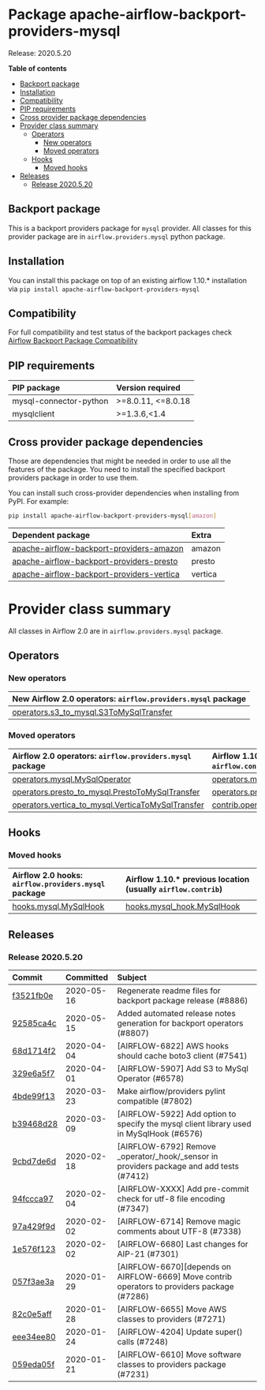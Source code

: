 <!--
 Licensed to the Apache Software Foundation (ASF) under one
 or more contributor license agreements.  See the NOTICE file
 distributed with this work for additional information
 regarding copyright ownership.  The ASF licenses this file
 to you under the Apache License, Version 2.0 (the
 "License"); you may not use this file except in compliance
 with the License.  You may obtain a copy of the License at

   http://www.apache.org/licenses/LICENSE-2.0

 Unless required by applicable law or agreed to in writing,
 software distributed under the License is distributed on an
 "AS IS" BASIS, WITHOUT WARRANTIES OR CONDITIONS OF ANY
 KIND, either express or implied.  See the License for the
 specific language governing permissions and limitations
 under the License.
 -->


# Package apache-airflow-backport-providers-mysql

Release: 2020.5.20

**Table of contents**

- [Backport package](#backport-package)
- [Installation](#installation)
- [Compatibility](#compatibility)
- [PIP requirements](#pip-requirements)
- [Cross provider package dependencies](#cross-provider-package-dependencies)
- [Provider class summary](#provider-class-summary)
    - [Operators](#operators)
        - [New operators](#new-operators)
        - [Moved operators](#moved-operators)
    - [Hooks](#hooks)
        - [Moved hooks](#moved-hooks)
- [Releases](#releases)
    - [Release 2020.5.20](#release-2020520)

## Backport package

This is a backport providers package for `mysql` provider. All classes for this provider package
are in `airflow.providers.mysql` python package.

## Installation

You can install this package on top of an existing airflow 1.10.* installation via
`pip install apache-airflow-backport-providers-mysql`

## Compatibility

For full compatibility and test status of the backport packages check
[Airflow Backport Package Compatibility](https://cwiki.apache.org/confluence/display/AIRFLOW/Backported+providers+packages+for+Airflow+1.10.*+series)

## PIP requirements

| PIP package            | Version required   |
|:-----------------------|:-------------------|
| mysql-connector-python | &gt;=8.0.11, &lt;=8.0.18 |
| mysqlclient            | &gt;=1.3.6,&lt;1.4       |

## Cross provider package dependencies

Those are dependencies that might be needed in order to use all the features of the package.
You need to install the specified backport providers package in order to use them.

You can install such cross-provider dependencies when installing from PyPI. For example:

```bash
pip install apache-airflow-backport-providers-mysql[amazon]
```

| Dependent package                                                                                                    | Extra   |
|:---------------------------------------------------------------------------------------------------------------------|:--------|
| [apache-airflow-backport-providers-amazon](https://github.com/apache/airflow/tree/master/airflow/providers/amazon)   | amazon  |
| [apache-airflow-backport-providers-presto](https://github.com/apache/airflow/tree/master/airflow/providers/presto)   | presto  |
| [apache-airflow-backport-providers-vertica](https://github.com/apache/airflow/tree/master/airflow/providers/vertica) | vertica |

# Provider class summary

All classes in Airflow 2.0 are in `airflow.providers.mysql` package.


## Operators


### New operators

| New Airflow 2.0 operators: `airflow.providers.mysql` package                                                                              |
|:------------------------------------------------------------------------------------------------------------------------------------------|
| [operators.s3_to_mysql.S3ToMySqlTransfer](https://github.com/apache/airflow/blob/master/airflow/providers/mysql/operators/s3_to_mysql.py) |



### Moved operators

| Airflow 2.0 operators: `airflow.providers.mysql` package                                                                                                 | Airflow 1.10.* previous location (usually `airflow.contrib`)                                                                                                   |
|:---------------------------------------------------------------------------------------------------------------------------------------------------------|:---------------------------------------------------------------------------------------------------------------------------------------------------------------|
| [operators.mysql.MySqlOperator](https://github.com/apache/airflow/blob/master/airflow/providers/mysql/operators/mysql.py)                                | [operators.mysql_operator.MySqlOperator](https://github.com/apache/airflow/blob/v1-10-stable/airflow/operators/mysql_operator.py)                              |
| [operators.presto_to_mysql.PrestoToMySqlTransfer](https://github.com/apache/airflow/blob/master/airflow/providers/mysql/operators/presto_to_mysql.py)    | [operators.presto_to_mysql.PrestoToMySqlTransfer](https://github.com/apache/airflow/blob/v1-10-stable/airflow/operators/presto_to_mysql.py)                    |
| [operators.vertica_to_mysql.VerticaToMySqlTransfer](https://github.com/apache/airflow/blob/master/airflow/providers/mysql/operators/vertica_to_mysql.py) | [contrib.operators.vertica_to_mysql.VerticaToMySqlTransfer](https://github.com/apache/airflow/blob/v1-10-stable/airflow/contrib/operators/vertica_to_mysql.py) |





## Hooks



### Moved hooks

| Airflow 2.0 hooks: `airflow.providers.mysql` package                                                          | Airflow 1.10.* previous location (usually `airflow.contrib`)                                                  |
|:--------------------------------------------------------------------------------------------------------------|:--------------------------------------------------------------------------------------------------------------|
| [hooks.mysql.MySqlHook](https://github.com/apache/airflow/blob/master/airflow/providers/mysql/hooks/mysql.py) | [hooks.mysql_hook.MySqlHook](https://github.com/apache/airflow/blob/v1-10-stable/airflow/hooks/mysql_hook.py) |






## Releases

### Release 2020.5.20

| Commit                                                                                         | Committed   | Subject                                                                                     |
|:-----------------------------------------------------------------------------------------------|:------------|:--------------------------------------------------------------------------------------------|
| [f3521fb0e](https://github.com/apache/airflow/commit/f3521fb0e36733d8bd356123e56a453fd37a6dca) | 2020-05-16  | Regenerate readme files for backport package release (#8886)                                |
| [92585ca4c](https://github.com/apache/airflow/commit/92585ca4cb375ac879f4ab331b3a063106eb7b92) | 2020-05-15  | Added automated release notes generation for backport operators (#8807)                     |
| [68d1714f2](https://github.com/apache/airflow/commit/68d1714f296989b7aad1a04b75dc033e76afb747) | 2020-04-04  | [AIRFLOW-6822] AWS hooks should cache boto3 client (#7541)                                  |
| [329e6a5f7](https://github.com/apache/airflow/commit/329e6a5f72bc2e3fc19391754256d974179a6ce0) | 2020-04-01  | [AIRFLOW-5907] Add S3 to MySql Operator (#6578)                                             |
| [4bde99f13](https://github.com/apache/airflow/commit/4bde99f1323d72f6c84c1548079d5e98fc0a2a9a) | 2020-03-23  | Make airflow/providers pylint compatible (#7802)                                            |
| [b39468d28](https://github.com/apache/airflow/commit/b39468d2878554ba60863656364b4a95eda30685) | 2020-03-09  | [AIRFLOW-5922] Add option to specify the mysql client library used in MySqlHook (#6576)     |
| [9cbd7de6d](https://github.com/apache/airflow/commit/9cbd7de6d115795aba8bfb8addb060bfdfbdf87b) | 2020-02-18  | [AIRFLOW-6792] Remove _operator/_hook/_sensor in providers package and add tests (#7412)    |
| [94fccca97](https://github.com/apache/airflow/commit/94fccca97030ee59d89f302a98137b17e7b01a33) | 2020-02-04  | [AIRFLOW-XXXX] Add pre-commit check for utf-8 file encoding (#7347)                         |
| [97a429f9d](https://github.com/apache/airflow/commit/97a429f9d0cf740c5698060ad55f11e93cb57b55) | 2020-02-02  | [AIRFLOW-6714] Remove magic comments about UTF-8 (#7338)                                    |
| [1e576f123](https://github.com/apache/airflow/commit/1e576f12343b30c2a37ab3f4f62ee3aa30326e77) | 2020-02-02  | [AIRFLOW-6680] Last changes for AIP-21 (#7301)                                              |
| [057f3ae3a](https://github.com/apache/airflow/commit/057f3ae3a4afedf6d462ecf58b01dd6304d3e135) | 2020-01-29  | [AIRFLOW-6670][depends on AIRFLOW-6669] Move contrib operators to providers package (#7286) |
| [82c0e5aff](https://github.com/apache/airflow/commit/82c0e5aff6004f636b98e207c3caec40b403fbbe) | 2020-01-28  | [AIRFLOW-6655] Move AWS classes to providers (#7271)                                        |
| [eee34ee80](https://github.com/apache/airflow/commit/eee34ee8080bb7bc81294c3fbd8be93bbf795367) | 2020-01-24  | [AIRFLOW-4204] Update super() calls (#7248)                                                 |
| [059eda05f](https://github.com/apache/airflow/commit/059eda05f82fefce4410f44f761f945a27d83daf) | 2020-01-21  | [AIRFLOW-6610] Move software classes to providers package (#7231)                           |
